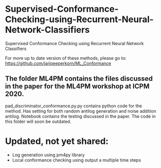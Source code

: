 # Supervised-Conformance-Checking-using-Recurrent-Neural-Network-Classifiers
Supervised Conformance Checking using Recurrent Neural Network Classifiers

For more up to date version of these methods, please go to: https://github.com/jaripeeperkorn/ML_Conformance

## The folder ML4PM contains the files discussed in the paper for the ML4PM workshop at ICPM 2020.
pad_discriminator_conformance.py.py contains python code for the method. Has setting for both random antilog generation and noise addition antilog.
Notebook contains the testing discussed in the paper. The code in this folder will soon be outdated.

# Updated, not yet shared:
- Log generation using pm4py library
- Local conformance checking using output a multiple time steps
